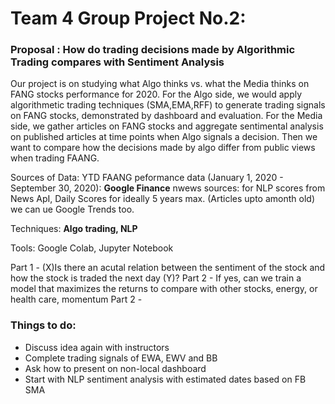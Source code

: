 # Team 4 Group Project No.2: 

### Proposal : How do trading decisions made by Algorithmic Trading compares with Sentiment Analysis
Our project is on studying what Algo thinks vs. what the Media thinks on FANG stocks performance for 2020. For the Algo side, we would apply algorithmetic trading techniques (SMA,EMA,RFF) to generate trading signals on FANG stocks, demonstrated by dashboard and evaluation. For the Media side, we gather articles on FANG stocks and aggregate sentimental analysis on published articles at time points when Algo signals a decision. Then we want to compare how the decisions made by algo differ from public views when trading FAANG.  

Sources of Data: YTD FAANG peformance data (January 1, 2020 - September 30, 2020): **Google Finance**
nwews sources: for NLP scores from News ApI, Daily Scores for ideally 5 years max. (Articles upto amonth old) we can ue Google Trends too.

Techniques: **Algo trading, NLP**


Tools: Google Colab, Jupyter Notebook

Part 1 - (X)Is there an acutal relation between the sentiment of the stock and how the stock is traded the next day (Y)?
Part 2 - If yes, can we train a model that maximizes the returns to compare with other stocks, energy, or health care, momentum
Part 2 - 


### Things to do: 
- Discuss idea again with instructors
- Complete trading signals of EWA, EWV and BB
- Ask how to present on non-local dashboard 
- Start with NLP sentiment analysis with estimated dates based on FB SMA

